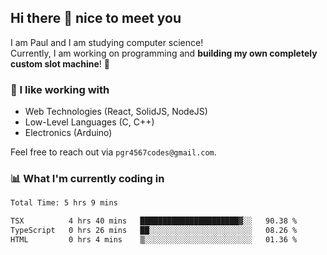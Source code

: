 ## Hi there 👋 nice to meet you

I am Paul and I am studying computer science!  
Currently, I am working on programming and **building my own completely custom slot machine**! 🎰

### 🔭 I like working with
- Web Technologies (React, SolidJS, NodeJS)
- Low-Level Languages (C, C++)
- Electronics (Arduino)

Feel free to reach out via `pgr4567codes@gmail.com`.

### 📊 What I'm currently coding in
<!--START_SECTION:waka-->

```txt
Total Time: 5 hrs 9 mins

TSX          4 hrs 40 mins   ██████████████████████▓░░   90.38 %
TypeScript   0 hrs 26 mins   ██░░░░░░░░░░░░░░░░░░░░░░░   08.26 %
HTML         0 hrs 4 mins    ▒░░░░░░░░░░░░░░░░░░░░░░░░   01.36 %
```

<!--END_SECTION:waka-->
